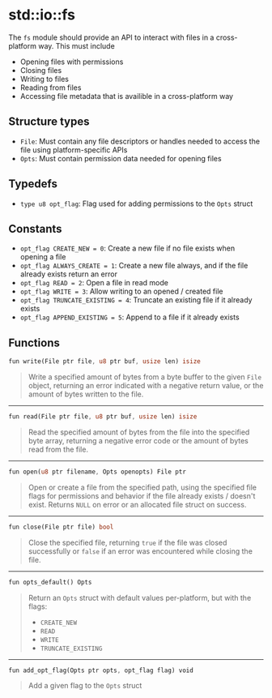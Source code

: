 # std::io::fs
The `fs` module should provide an API to interact with files in a cross-platform way. This must include
- Opening files with permissions
- Closing files
- Writing to files
- Reading from files
- Accessing file metadata that is availible in a cross-platform way

## Structure types
- `File`: Must contain any file descriptors or handles needed to access the file using platform-specific APIs
- `Opts`: Must contain permission data needed for opening files

## Typedefs
- `type u8 opt_flag`: Flag used for adding permissions to the `Opts` struct

## Constants
- `opt_flag CREATE_NEW = 0`: Create a new file if no file exists when opening a file
- `opt_flag ALWAYS_CREATE = 1`: Create a new file always, and if the file already exists return an error
- `opt_flag READ = 2`: Open a file in read mode
- `opt_flag WRITE = 3`: Allow writing to an opened / created file
- `opt_flag TRUNCATE_EXISTING = 4`: Truncate an existing file if it already exists
- `opt_flag APPEND_EXISTING = 5`: Append to a file if it already exists

## Functions
```rust
fun write(File ptr file, u8 ptr buf, usize len) isize
```
> Write a specified amount of bytes from a byte buffer to the given `File` object, returning an error indicated with a negative return value,
or the amount of bytes written to the file.
----
```rust
fun read(File ptr file, u8 ptr buf, usize len) isize
```
> Read the specified amount of bytes from the file into the specified byte array, returning a negative error code or the amount of bytes read from the file.
----
```rust
fun open(u8 ptr filename, Opts openopts) File ptr
```
> Open or create a file from the specified path, using the specified file flags for permissions and behavior if the 
> file already exists / doesn't exist. Returns `NULL` on error or an allocated file struct on success.
----
```rust
fun close(File ptr file) bool
```
> Close the specified file, returning `true` if the file was closed successfully or `false` if an error was encountered
> while closing the file.
----
```rust
fun opts_default() Opts
```
> Return an `Opts` struct with default values per-platform, but with the flags:
> - `CREATE_NEW`
> - `READ`
> - `WRITE`
> - `TRUNCATE_EXISTING`
----
```rust
fun add_opt_flag(Opts ptr opts, opt_flag flag) void
```
> Add a given flag to the `Opts` struct
